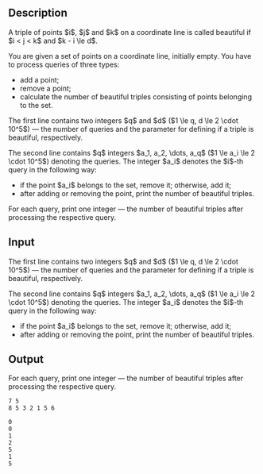 ## Description

<div><p>A triple of points $i$, $j$ and $k$ on a coordinate line is called <span class="tex-font-style-bf">beautiful</span> if $i &lt; j &lt; k$ and $k - i \le d$.</p><p>You are given a set of points on a coordinate line, initially empty. You have to process queries of three types:</p><ul> <li> add a point; </li><li> remove a point; </li><li> calculate the number of beautiful triples consisting of points belonging to the set. </li></ul></div><div class="input-specification"><p>The first line contains two integers $q$ and $d$ ($1 \le q, d \le 2 \cdot 10^5$) — the number of queries and the parameter for defining if a triple is beautiful, respectively.</p><p>The second line contains $q$ integers $a_1, a_2, \dots, a_q$ ($1 \le a_i \le 2 \cdot 10^5$) denoting the queries. The integer $a_i$ denotes the $i$-th query in the following way:</p><ul> <li> if the point $a_i$ belongs to the set, remove it; otherwise, add it; </li><li> after adding or removing the point, print the number of beautiful triples. </li></ul></div><div class="output-specification"><p>For each query, print one integer — the number of beautiful triples after processing the respective query.</p></div>

## Input

<p>The first line contains two integers $q$ and $d$ ($1 \le q, d \le 2 \cdot 10^5$) — the number of queries and the parameter for defining if a triple is beautiful, respectively.</p><p>The second line contains $q$ integers $a_1, a_2, \dots, a_q$ ($1 \le a_i \le 2 \cdot 10^5$) denoting the queries. The integer $a_i$ denotes the $i$-th query in the following way:</p><ul> <li> if the point $a_i$ belongs to the set, remove it; otherwise, add it; </li><li> after adding or removing the point, print the number of beautiful triples. </li></ul>

## Output

<p>For each query, print one integer — the number of beautiful triples after processing the respective query.</p>





```input1
7 5
8 5 3 2 1 5 6
```




```output1
0
0
1
2
5
1
5
```


